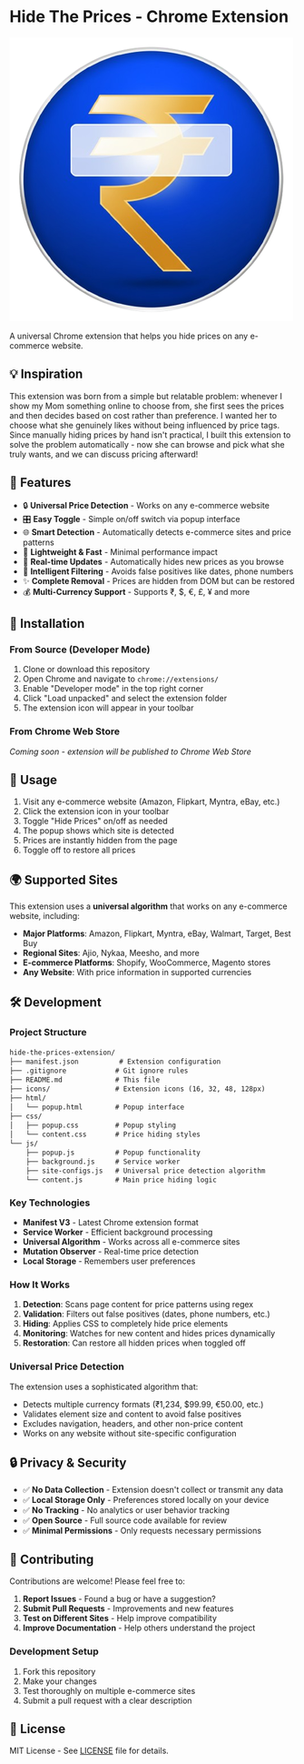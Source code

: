 # Hide The Prices - Chrome Extension

![Hide The Prices Icon](icons/icon.png)

A universal Chrome extension that helps you hide prices on any e-commerce website.

## 💡 Inspiration

This extension was born from a simple but relatable problem: whenever I show my Mom something online to choose from, she first sees the prices and then decides based on cost rather than preference. I wanted her to choose what she genuinely likes without being influenced by price tags. Since manually hiding prices by hand isn't practical, I built this extension to solve the problem automatically - now she can browse and pick what she truly wants, and we can discuss pricing afterward!

## 🌟 Features

- 🔒 **Universal Price Detection** - Works on any e-commerce website
- 🎛️ **Easy Toggle** - Simple on/off switch via popup interface
- 🌐 **Smart Detection** - Automatically detects e-commerce sites and price patterns
- 🚀 **Lightweight & Fast** - Minimal performance impact
- 🔄 **Real-time Updates** - Automatically hides new prices as you browse
- 🎯 **Intelligent Filtering** - Avoids false positives like dates, phone numbers
- ✨ **Complete Removal** - Prices are hidden from DOM but can be restored
- 💰 **Multi-Currency Support** - Supports ₹, $, €, £, ¥ and more

## 🚀 Installation

### From Source (Developer Mode)
1. Clone or download this repository
2. Open Chrome and navigate to `chrome://extensions/`
3. Enable "Developer mode" in the top right corner
4. Click "Load unpacked" and select the extension folder
5. The extension icon will appear in your toolbar

### From Chrome Web Store
*Coming soon - extension will be published to Chrome Web Store*

## 📖 Usage

1. Visit any e-commerce website (Amazon, Flipkart, Myntra, eBay, etc.)
2. Click the extension icon in your toolbar
3. Toggle "Hide Prices" on/off as needed
4. The popup shows which site is detected
5. Prices are instantly hidden from the page
6. Toggle off to restore all prices

## 🌍 Supported Sites

This extension uses a **universal algorithm** that works on any e-commerce website, including:

- **Major Platforms**: Amazon, Flipkart, Myntra, eBay, Walmart, Target, Best Buy
- **Regional Sites**: Ajio, Nykaa, Meesho, and more
- **E-commerce Platforms**: Shopify, WooCommerce, Magento stores
- **Any Website**: With price information in supported currencies

## 🛠️ Development

### Project Structure

```
hide-the-prices-extension/
├── manifest.json          # Extension configuration
├── .gitignore            # Git ignore rules
├── README.md             # This file
├── icons/                # Extension icons (16, 32, 48, 128px)
├── html/
│   └── popup.html        # Popup interface
├── css/
│   ├── popup.css         # Popup styling
│   └── content.css       # Price hiding styles
└── js/
    ├── popup.js          # Popup functionality
    ├── background.js     # Service worker
    ├── site-configs.js   # Universal price detection algorithm
    └── content.js        # Main price hiding logic
```

### Key Technologies

- **Manifest V3** - Latest Chrome extension format
- **Service Worker** - Efficient background processing
- **Universal Algorithm** - Works across all e-commerce sites
- **Mutation Observer** - Real-time price detection
- **Local Storage** - Remembers user preferences

### How It Works

1. **Detection**: Scans page content for price patterns using regex
2. **Validation**: Filters out false positives (dates, phone numbers, etc.)
3. **Hiding**: Applies CSS to completely hide price elements
4. **Monitoring**: Watches for new content and hides prices dynamically
5. **Restoration**: Can restore all hidden prices when toggled off

### Universal Price Detection

The extension uses a sophisticated algorithm that:
- Detects multiple currency formats (₹1,234, $99.99, €50.00, etc.)
- Validates element size and content to avoid false positives
- Excludes navigation, headers, and other non-price content
- Works on any website without site-specific configuration

## 🔒 Privacy & Security

- ✅ **No Data Collection** - Extension doesn't collect or transmit any data
- ✅ **Local Storage Only** - Preferences stored locally on your device
- ✅ **No Tracking** - No analytics or user behavior tracking
- ✅ **Open Source** - Full source code available for review
- ✅ **Minimal Permissions** - Only requests necessary permissions

## 🤝 Contributing

Contributions are welcome! Please feel free to:

1. **Report Issues** - Found a bug or have a suggestion?
2. **Submit Pull Requests** - Improvements and new features
3. **Test on Different Sites** - Help improve compatibility
4. **Improve Documentation** - Help others understand the project

### Development Setup

1. Fork this repository
2. Make your changes
3. Test thoroughly on multiple e-commerce sites
4. Submit a pull request with a clear description

## 📄 License

MIT License - See [LICENSE](LICENSE) file for details.
